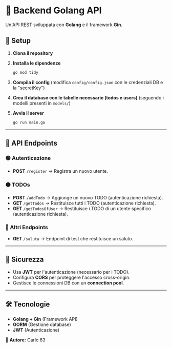 # 📌 Backend Golang API

Un'API REST sviluppata con **Golang** e il framework **Gin**. 

## 🚀 Setup

1. **Clona il repository**

2. **Installa le dipendenze**
   ```sh
   go mod tidy
   ```
3. **Compila il config** (modifica `config/config.json` con le credenziali DB e la "secretKey")

4. **Crea il database con le tabelle necessarie (todos e users)** (seguendo i modelli presenti in `models/`)

5. **Avvia il server**
   ```sh
   go run main.go
   ```

---
## 📡 API Endpoints

### 🟢 Autenticazione
- **POST** `/register` → Registra un nuovo utente.

### 🟠 TODOs
- **POST** `/addTodo` → Aggiunge un nuovo TODO (autenticazione richiesta).
- **GET** `/getTodos` → Restituisce tutti i TODO (autenticazione richiesta).
- **GET** `/getTodosOfUser` → Restituisce i TODO di un utente specifico (autenticazione richiesta).

### 🔵 Altri Endpoints
- **GET** `/saluta` → Endpoint di test che restituisce un saluto.

---
## 🔐 Sicurezza
- Usa **JWT** per l'autenticazione (necessario per i TODO).
- Configura **CORS** per proteggere l'accesso cross-origin.
- Gestisce le connessioni DB con un **connection pool**.

---
## 🛠 Tecnologie
- **Golang + Gin** (Framework API)
- **GORM** (Gestione database)
- **JWT** (Autenticazione)

📌 **Autore:** Carlo 63

